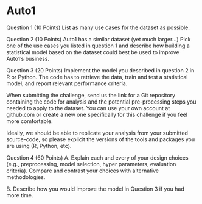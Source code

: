 # Auto1

Question 1 (10 Points)
List as many use cases for the dataset as possible.

Question 2 (10 Points)
Auto1 has a similar dataset (yet much larger...) 
Pick one of the use cases you listed in question 1 and describe how building a statistical model based on the dataset could best be used to improve Auto1’s business.

Question 3 (20 Points)
Implement the model you described in question 2 in R or Python. The code has to retrieve the data, train and test a statistical model, and report relevant performance criteria. 

When submitting the challenge, send us the link for a Git repository containing the code for analysis and the potential pre-processing steps you needed to apply to the dataset. You can use your own account at github.com or create a new one specifically for this challenge if you feel more comfortable.

Ideally, we should be able to replicate your analysis from your submitted source-code, so please explicit the versions of the tools and packages you are using (R, Python, etc).


Question 4 (60 Points)
A. Explain each and every of your design choices (e.g., preprocessing, model selection, hyper parameters, evaluation criteria). Compare and contrast your choices with alternative methodologies. 

B. Describe how you would improve the model in Question 3 if you had more time.
